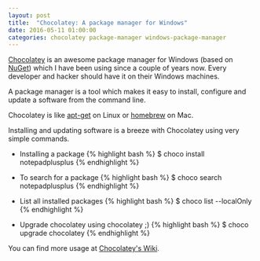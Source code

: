 ```yaml
---
layout: post
title:  "Chocolatey: A package manager for Windows"
date: 2016-05-11 01:00:00
categories: chocolatey package-manager windows-package-manager
---
```


[Chocolatey](http://chocolatey.org) is an awesome package manager for Windows (based on [NuGet](https://www.nuget.org/)) which I have been using since a couple of years now. Every developer and hacker should have it on their Windows machines. 

A package manager is a tool which makes it easy to install, configure and update a software from the command line.

Chocolatey is like [apt-get](https://en.wikipedia.org/wiki/Advanced_Packaging_Tool) on Linux or [homebrew](http://brew.sh/) on Mac. 

Installing and updating software is a breeze with Chocolatey using very simple commands. 

- Installing a package
{% highlight bash %}
$ choco install notepadplusplus
{% endhighlight %}

- To search for a package
{% highlight bash %}
$ choco search notepadplusplus
{% endhighlight %}

- List all installed packages
{% highlight bash %}
$ choco list --localOnly
{% endhighlight %}

- Upgrade chocolatey using chocolatey ;) 
{% highlight bash %}
$ choco upgrade chocolatey
{% endhighlight %}

You can find more usage at [Chocolatey's Wiki](https://github.com/chocolatey/choco/wiki).   